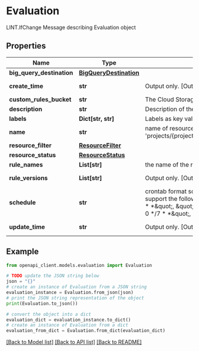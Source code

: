 # Evaluation

LINT.IfChange Message describing Evaluation object

## Properties

Name | Type | Description | Notes
------------ | ------------- | ------------- | -------------
**big_query_destination** | [**BigQueryDestination**](BigQueryDestination.md) |  | [optional] 
**create_time** | **str** | Output only. [Output only] Create time stamp | [optional] [readonly] 
**custom_rules_bucket** | **str** | The Cloud Storage bucket name for custom rules. | [optional] 
**description** | **str** | Description of the Evaluation | [optional] 
**labels** | **Dict[str, str]** | Labels as key value pairs | [optional] 
**name** | **str** | name of resource names have the form &#39;projects/{project_id}/locations/{location_id}/evaluations/{evaluation_id}&#39; | [optional] 
**resource_filter** | [**ResourceFilter**](ResourceFilter.md) |  | [optional] 
**resource_status** | [**ResourceStatus**](ResourceStatus.md) |  | [optional] 
**rule_names** | **List[str]** | the name of the rule | [optional] 
**rule_versions** | **List[str]** | Output only. [Output only] The updated rule ids if exist. | [optional] [readonly] 
**schedule** | **str** | crontab format schedule for scheduled evaluation, currently only support the following schedule: \&quot;0 */1 * * *\&quot;, \&quot;0 */6 * * *\&quot;, \&quot;0 */12 * * *\&quot;, \&quot;0 0 */1 * *\&quot;, \&quot;0 0 */7 * *\&quot;, | [optional] 
**update_time** | **str** | Output only. [Output only] Update time stamp | [optional] [readonly] 

## Example

```python
from openapi_client.models.evaluation import Evaluation

# TODO update the JSON string below
json = "{}"
# create an instance of Evaluation from a JSON string
evaluation_instance = Evaluation.from_json(json)
# print the JSON string representation of the object
print(Evaluation.to_json())

# convert the object into a dict
evaluation_dict = evaluation_instance.to_dict()
# create an instance of Evaluation from a dict
evaluation_from_dict = Evaluation.from_dict(evaluation_dict)
```
[[Back to Model list]](../README.md#documentation-for-models) [[Back to API list]](../README.md#documentation-for-api-endpoints) [[Back to README]](../README.md)


